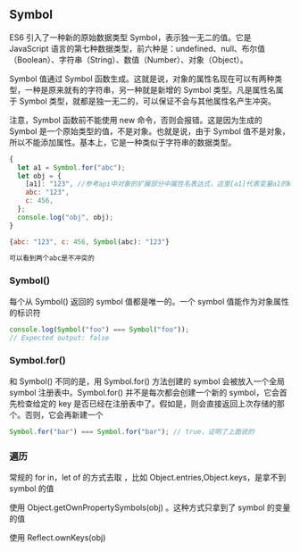## Symbol

ES6 引入了一种新的原始数据类型 Symbol，表示独一无二的值。它是 JavaScript 语言的第七种数据类型，前六种是：undefined、null、布尔值（Boolean）、字符串（String）、数值（Number）、对象（Object）。

Symbol 值通过 Symbol 函数生成。这就是说，对象的属性名现在可以有两种类型，一种是原来就有的字符串，另一种就是新增的 Symbol 类型。凡是属性名属于 Symbol 类型，就都是独一无二的，可以保证不会与其他属性名产生冲突。

注意，Symbol 函数前不能使用 new 命令，否则会报错。这是因为生成的 Symbol 是一个原始类型的值，不是对象。也就是说，由于 Symbol 值不是对象，所以不能添加属性。基本上，它是一种类似于字符串的数据类型。

```js
{
  let a1 = Symbol.for("abc");
  let obj = {
    [a1]: "123", //参考api中对象的扩展部分中属性名表达式，这里[a1]代表变量a1的key
    abc: "123",
    c: 456,
  };
  console.log("obj", obj);
}

{abc: "123", c: 456, Symbol(abc): "123"}

可以看到两个abc是不冲突的
```

### Symbol()

每个从 Symbol() 返回的 symbol 值都是唯一的。一个 symbol 值能作为对象属性的标识符

```js
console.log(Symbol("foo") === Symbol("foo"));
// Expected output: false
```

### Symbol.for()

和 Symbol() 不同的是，用 Symbol.for() 方法创建的 symbol 会被放入一个全局 symbol 注册表中。Symbol.for() 并不是每次都会创建一个新的 symbol，它会首先检查给定的 key 是否已经在注册表中了。假如是，则会直接返回上次存储的那个。否则，它会再新建一个

```js
Symbol.for("bar") === Symbol.for("bar"); // true，证明了上面说的
```

### 遍历

常规的 for in，let of 的方式去取 ，比如 Object.entries,Object.keys，是拿不到 symbol 的值

使用 Object.getOwnPropertySymbols(obj) 。这种方式只拿到了 symbol 的变量的值

使用 Reflect.ownKeys(obj)
